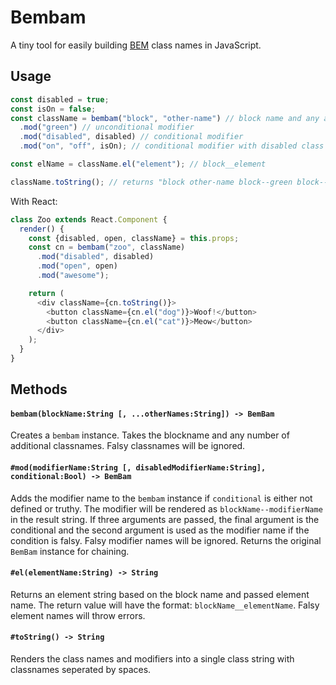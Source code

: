 # Bembam

A tiny tool for easily building [BEM](https://en.bem.info/) class names in JavaScript.


## Usage

```javascript
const disabled = true;
const isOn = false;
const className = bembam("block", "other-name") // block name and any additional class names
  .mod("green") // unconditional modifier
  .mod("disabled", disabled) // conditional modifier
  .mod("on", "off", isOn); // conditional modifier with disabled class name

const elName = className.el("element"); // block__element

className.toString(); // returns "block other-name block--green block--off"
```

With React:

```javascript
class Zoo extends React.Component {
  render() {
    const {disabled, open, className} = this.props;
    const cn = bembam("zoo", className)
      .mod("disabled", disabled)
      .mod("open", open)
      .mod("awesome");

    return (
      <div className={cn.toString()}>
        <button className={cn.el("dog")}>Woof!</button>
        <button className={cn.el("cat")}>Meow</button>
      </div>
    );
  }
}

```

## Methods

#### `bembam(blockName:String [, ...otherNames:String]) -> BemBam`

Creates a `bembam` instance. Takes the blockname and any number of additional classnames. Falsy classnames will be ignored.

#### `#mod(modifierName:String [, disabledModifierName:String], conditional:Bool) -> BemBam`

Adds the modifier name to the `bembam` instance if `conditional` is either not defined or truthy. The modifier will be rendered as `blockName--modifierName` in the result string. If three arguments are passed, the final argument is the conditional and the second argument is used as the modifier name if the condition is falsy. Falsy modifier names will be ignored. Returns the original `BemBam` instance for chaining.

#### `#el(elementName:String) -> String`

Returns an element string based on the block name and passed element name. The return value will have the format: `blockName__elementName`. Falsy element names will throw errors.

#### `#toString() -> String`

Renders the class names and modifiers into a single class string with classnames seperated by spaces.
